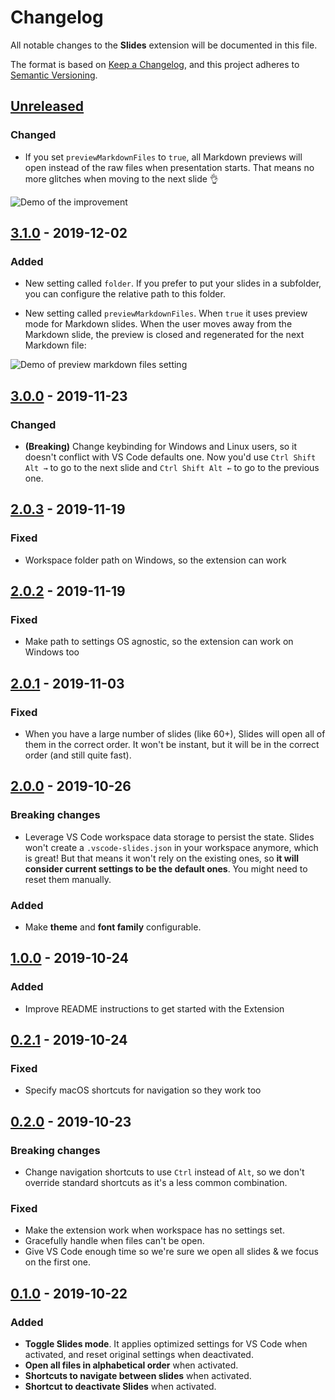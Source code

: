 # Changelog

All notable changes to the **Slides** extension will be documented in this file.

The format is based on [Keep a Changelog](https://keepachangelog.com/en/1.0.0/),
and this project adheres to [Semantic Versioning](https://semver.org/spec/v2.0.0.html).

## [Unreleased]

### Changed

- If you set `previewMarkdownFiles` to `true`, all Markdown previews will open instead of the raw files when presentation starts. That means no more glitches when moving to the next slide 👌

![Demo of the improvement][preview-markdown-files-without-glitch]

## [3.1.0] - 2019-12-02

### Added

- New setting called `folder`. If you prefer to put your slides in a subfolder, you can configure the relative path to this folder.

- New setting called `previewMarkdownFiles`. When `true` it uses preview mode for Markdown slides. When the user moves away from the Markdown slide, the preview is closed and regenerated for the next Markdown file:

![Demo of preview markdown files setting][preview-markdown-files]

## [3.0.0] - 2019-11-23

### Changed

- **(Breaking)** Change keybinding for Windows and Linux users, so it doesn't conflict with VS Code defaults one. Now you'd use `Ctrl Shift Alt →` to go to the next slide and `Ctrl Shift Alt ←` to go to the previous one.

## [2.0.3] - 2019-11-19

### Fixed

- Workspace folder path on Windows, so the extension can work

## [2.0.2] - 2019-11-19

### Fixed

- Make path to settings OS agnostic, so the extension can work on Windows too

## [2.0.1] - 2019-11-03

### Fixed

- When you have a large number of slides (like 60+), Slides will open all of them in the correct order. It won't be instant, but it will be in the correct order (and still quite fast).

## [2.0.0] - 2019-10-26

### Breaking changes

- Leverage VS Code workspace data storage to persist the state. Slides won't create a `.vscode-slides.json` in your workspace anymore, which is great! But that means it won't rely on the existing ones, so **it will consider current settings to be the default ones**. You might need to reset them manually.

### Added

- Make **theme** and **font family** configurable.

## [1.0.0] - 2019-10-24

### Added

- Improve README instructions to get started with the Extension

## [0.2.1] - 2019-10-24

### Fixed

- Specify macOS shortcuts for navigation so they work too

## [0.2.0] - 2019-10-23

### Breaking changes

- Change navigation shortcuts to use `Ctrl` instead of `Alt`, so we don't override standard shortcuts as it's a less common combination.

### Fixed

- Make the extension work when workspace has no settings set.
- Gracefully handle when files can't be open.
- Give VS Code enough time so we're sure we open all slides & we focus on the first one.

## [0.1.0] - 2019-10-22

### Added

- **Toggle Slides mode**. It applies optimized settings for VS Code when activated, and reset original settings when deactivated.
- **Open all files in alphabetical order** when activated.
- **Shortcuts to navigate between slides** when activated.
- **Shortcut to deactivate Slides** when activated.

[unreleased]: https://github.com/nicoespeon/vscode-slides/compare/3.1.0...HEAD
[3.1.0]: https://github.com/nicoespeon/vscode-slides/compare/3.0.0...3.1.0
[3.0.0]: https://github.com/nicoespeon/vscode-slides/compare/2.0.3...3.0.0
[2.0.3]: https://github.com/nicoespeon/vscode-slides/compare/2.0.2...2.0.3
[2.0.2]: https://github.com/nicoespeon/vscode-slides/compare/2.0.1...2.0.2
[2.0.1]: https://github.com/nicoespeon/vscode-slides/compare/2.0.0...2.0.1
[2.0.0]: https://github.com/nicoespeon/vscode-slides/compare/1.0.0...2.0.0
[1.0.0]: https://github.com/nicoespeon/vscode-slides/compare/0.2.1...1.0.0
[0.2.1]: https://github.com/nicoespeon/vscode-slides/compare/0.2.0...0.2.1
[0.2.0]: https://github.com/nicoespeon/vscode-slides/compare/0.1.0...0.2.0
[0.1.0]: https://github.com/nicoespeon/vscode-slides/compare/8fdc599d586b5ad4614d038d232c840eeebe2412...0.1.0

<!-- Assets -->

[preview-markdown-files]: https://github.com/nicoespeon/vscode-slides/blob/master/assets/features/preview-markdown-files.gif?raw=true
[preview-markdown-files-without-glitch]: https://github.com/nicoespeon/vscode-slides/blob/master/assets/features/preview-markdown-files-without-glitch.gif?raw=true
